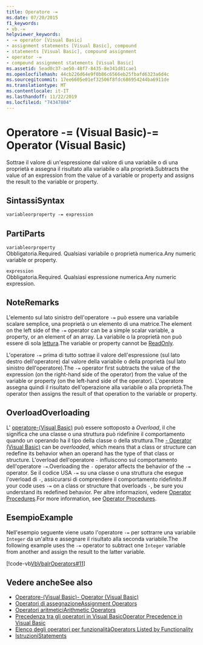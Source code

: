 ```yaml
---
title: Operatore -=
ms.date: 07/20/2015
f1_keywords:
- vb.-=
helpviewer_keywords:
- -= operator [Visual Basic]
- assignment statements [Visual Basic], compound
- statements [Visual Basic], compound assignment
- operator -=
- compound assignment statements [Visual Basic]
ms.assetid: 5ead0c37-ae50-48f7-8435-8e341d81cae1
ms.openlocfilehash: 44cb226d64e9f0b86c6566eb25fbafd6323a6d4c
ms.sourcegitcommit: 17ee6605e01ef32506f8fdc686954244ba6911de
ms.translationtype: MT
ms.contentlocale: it-IT
ms.lasthandoff: 11/22/2019
ms.locfileid: "74347804"
---
```

# <a name="--operator-visual-basic"></a><span data-ttu-id="2669a-102">Operatore -= (Visual Basic)</span><span class="sxs-lookup"><span data-stu-id="2669a-102">-= Operator (Visual Basic)</span></span>
<span data-ttu-id="2669a-103">Sottrae il valore di un'espressione dal valore di una variabile o di una proprietà e assegna il risultato alla variabile o alla proprietà.</span><span class="sxs-lookup"><span data-stu-id="2669a-103">Subtracts the value of an expression from the value of a variable or property and assigns the result to the variable or property.</span></span>  
  
## <a name="syntax"></a><span data-ttu-id="2669a-104">Sintassi</span><span class="sxs-lookup"><span data-stu-id="2669a-104">Syntax</span></span>  
  
```vb  
variableorproperty -= expression  
```  
  
## <a name="parts"></a><span data-ttu-id="2669a-105">Parti</span><span class="sxs-lookup"><span data-stu-id="2669a-105">Parts</span></span>  
 `variableorproperty`  
 <span data-ttu-id="2669a-106">Obbligatoria.</span><span class="sxs-lookup"><span data-stu-id="2669a-106">Required.</span></span> <span data-ttu-id="2669a-107">Qualsiasi variabile o proprietà numerica.</span><span class="sxs-lookup"><span data-stu-id="2669a-107">Any numeric variable or property.</span></span>  
  
 `expression`  
 <span data-ttu-id="2669a-108">Obbligatoria.</span><span class="sxs-lookup"><span data-stu-id="2669a-108">Required.</span></span> <span data-ttu-id="2669a-109">Qualsiasi espressione numerica.</span><span class="sxs-lookup"><span data-stu-id="2669a-109">Any numeric expression.</span></span>  
  
## <a name="remarks"></a><span data-ttu-id="2669a-110">Note</span><span class="sxs-lookup"><span data-stu-id="2669a-110">Remarks</span></span>  
 <span data-ttu-id="2669a-111">L'elemento sul lato sinistro dell'operatore `-=` può essere una variabile scalare semplice, una proprietà o un elemento di una matrice.</span><span class="sxs-lookup"><span data-stu-id="2669a-111">The element on the left side of the `-=` operator can be a simple scalar variable, a property, or an element of an array.</span></span> <span data-ttu-id="2669a-112">La variabile o la proprietà non può essere di sola [lettura](../../../visual-basic/language-reference/modifiers/readonly.md).</span><span class="sxs-lookup"><span data-stu-id="2669a-112">The variable or property cannot be [ReadOnly](../../../visual-basic/language-reference/modifiers/readonly.md).</span></span>  
  
 <span data-ttu-id="2669a-113">L'operatore `-=` prima di tutto sottrae il valore dell'espressione (sul lato destro dell'operatore) dal valore della variabile o della proprietà (sul lato sinistro dell'operatore).</span><span class="sxs-lookup"><span data-stu-id="2669a-113">The `-=` operator first subtracts the value of the expression (on the right-hand side of the operator) from the value of the variable or property (on the left-hand side of the operator).</span></span> <span data-ttu-id="2669a-114">L'operatore assegna quindi il risultato dell'operazione alla variabile o alla proprietà.</span><span class="sxs-lookup"><span data-stu-id="2669a-114">The operator then assigns the result of that operation to the variable or property.</span></span>  
  
## <a name="overloading"></a><span data-ttu-id="2669a-115">Overload</span><span class="sxs-lookup"><span data-stu-id="2669a-115">Overloading</span></span>  
 <span data-ttu-id="2669a-116">L' [operatore-(Visual Basic)](../../../visual-basic/language-reference/operators/subtraction-operator.md) può essere sottoposto a *Overload*, il che significa che una classe o una struttura può ridefinire il comportamento quando un operando ha il tipo della classe o della struttura.</span><span class="sxs-lookup"><span data-stu-id="2669a-116">The [- Operator (Visual Basic)](../../../visual-basic/language-reference/operators/subtraction-operator.md) can be *overloaded*, which means that a class or structure can redefine its behavior when an operand has the type of that class or structure.</span></span> <span data-ttu-id="2669a-117">L'overload dell'operatore `-` influiscono sul comportamento dell'operatore `-=`.</span><span class="sxs-lookup"><span data-stu-id="2669a-117">Overloading the `-` operator affects the behavior of the `-=` operator.</span></span> <span data-ttu-id="2669a-118">Se il codice USA `-=` su una classe o una struttura che esegue l'overload di `-`, assicurarsi di comprendere il comportamento ridefinito.</span><span class="sxs-lookup"><span data-stu-id="2669a-118">If your code uses `-=` on a class or structure that overloads `-`, be sure you understand its redefined behavior.</span></span> <span data-ttu-id="2669a-119">Per altre informazioni, vedere [Operator Procedures](../../../visual-basic/programming-guide/language-features/procedures/operator-procedures.md).</span><span class="sxs-lookup"><span data-stu-id="2669a-119">For more information, see [Operator Procedures](../../../visual-basic/programming-guide/language-features/procedures/operator-procedures.md).</span></span>  
  
## <a name="example"></a><span data-ttu-id="2669a-120">Esempio</span><span class="sxs-lookup"><span data-stu-id="2669a-120">Example</span></span>  
 <span data-ttu-id="2669a-121">Nell'esempio seguente viene usato l'operatore `-=` per sottrarre una variabile `Integer` da un'altra e assegnare il risultato alla seconda variabile.</span><span class="sxs-lookup"><span data-stu-id="2669a-121">The following example uses the `-=` operator to subtract one `Integer` variable from another and assign the result to the latter variable.</span></span>  
  
 [!code-vb[VbVbalrOperators#11](~/samples/snippets/visualbasic/VS_Snippets_VBCSharp/VbVbalrOperators/VB/Class1.vb#11)]  
  
## <a name="see-also"></a><span data-ttu-id="2669a-122">Vedere anche</span><span class="sxs-lookup"><span data-stu-id="2669a-122">See also</span></span>

- [<span data-ttu-id="2669a-123">Operatore-(Visual Basic)</span><span class="sxs-lookup"><span data-stu-id="2669a-123">- Operator (Visual Basic)</span></span>](../../../visual-basic/language-reference/operators/subtraction-operator.md)
- [<span data-ttu-id="2669a-124">Operatori di assegnazione</span><span class="sxs-lookup"><span data-stu-id="2669a-124">Assignment Operators</span></span>](../../../visual-basic/language-reference/operators/assignment-operators.md)
- [<span data-ttu-id="2669a-125">Operatori aritmetici</span><span class="sxs-lookup"><span data-stu-id="2669a-125">Arithmetic Operators</span></span>](../../../visual-basic/language-reference/operators/arithmetic-operators.md)
- [<span data-ttu-id="2669a-126">Precedenza tra gli operatori in Visual Basic</span><span class="sxs-lookup"><span data-stu-id="2669a-126">Operator Precedence in Visual Basic</span></span>](../../../visual-basic/language-reference/operators/operator-precedence.md)
- [<span data-ttu-id="2669a-127">Elenco degli operatori per funzionalità</span><span class="sxs-lookup"><span data-stu-id="2669a-127">Operators Listed by Functionality</span></span>](../../../visual-basic/language-reference/operators/operators-listed-by-functionality.md)
- [<span data-ttu-id="2669a-128">Istruzioni</span><span class="sxs-lookup"><span data-stu-id="2669a-128">Statements</span></span>](../../../visual-basic/programming-guide/language-features/statements.md)
